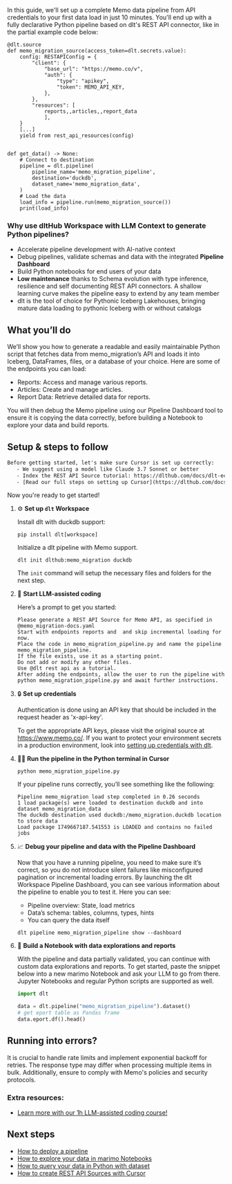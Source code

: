 In this guide, we'll set up a complete Memo data pipeline from API credentials to your first data load in just 10 minutes. You'll end up with a fully declarative Python pipeline based on dlt's REST API connector, like in the partial example code below:

```python-outcome
@dlt.source
def memo_migration_source(access_token=dlt.secrets.value):
    config: RESTAPIConfig = {
        "client": {
            "base_url": "https://memo.co/v",
            "auth": {
                "type": "apikey",
                "token": MEMO_API_KEY,
            },
        },
        "resources": [
            reports,,articles,,report_data
            ],
    }
    [...]
    yield from rest_api_resources(config)


def get_data() -> None:
    # Connect to destination
    pipeline = dlt.pipeline(
        pipeline_name='memo_migration_pipeline',
        destination='duckdb',
        dataset_name='memo_migration_data', 
    )
    # Load the data
    load_info = pipeline.run(memo_migration_source())
    print(load_info) 
```

### Why use dltHub Workspace with LLM Context to generate Python pipelines?

- Accelerate pipeline development with AI-native context
- Debug pipelines, validate schemas and data with the integrated **Pipeline Dashboard**
- Build Python notebooks for end users of your data
- **Low maintenance** thanks to Schema evolution with type inference, resilience and self documenting REST API connectors. A shallow learning curve makes the pipeline easy to extend by any team member
- dlt is the tool of choice for Pythonic Iceberg Lakehouses, bringing mature data loading to pythonic Iceberg with or without catalogs

## What you’ll do

We’ll show you how to generate a readable and easily maintainable Python script that fetches data from memo_migration’s API and loads it into Iceberg, DataFrames, files, or a database of your choice. Here are some of the endpoints you can load:

- Reports: Access and manage various reports.
- Articles: Create and manage articles.
- Report Data: Retrieve detailed data for reports.

You will then debug the Memo pipeline using our Pipeline Dashboard tool to ensure it is copying the data correctly, before building a Notebook to explore your data and build reports.

## Setup & steps to follow

```default
Before getting started, let's make sure Cursor is set up correctly:
   - We suggest using a model like Claude 3.7 Sonnet or better
   - Index the REST API Source tutorial: https://dlthub.com/docs/dlt-ecosystem/verified-sources/rest_api/ and add it to context as **@dlt rest api**
   - [Read our full steps on setting up Cursor](https://dlthub.com/docs/dlt-ecosystem/llm-tooling/cursor-restapi#23-configuring-cursor-with-documentation)
```

Now you're ready to get started!

1. ⚙️ **Set up `dlt` Workspace**
    
    Install dlt with duckdb support:
    ```shell
    pip install dlt[workspace]
    ```

    Initialize a dlt pipeline with Memo support.
    ```shell
    dlt init dlthub:memo_migration duckdb
    ```

    The `init` command will setup the necessary files and folders for the next step.
    
2. 🤠 **Start LLM-assisted coding**
    
    Here’s a prompt to get you started:
    
    ```prompt
    Please generate a REST API Source for Memo API, as specified in @memo_migration-docs.yaml 
    Start with endpoints reports and  and skip incremental loading for now. 
    Place the code in memo_migration_pipeline.py and name the pipeline memo_migration_pipeline. 
    If the file exists, use it as a starting point. 
    Do not add or modify any other files. 
    Use @dlt rest api as a tutorial. 
    After adding the endpoints, allow the user to run the pipeline with python memo_migration_pipeline.py and await further instructions.
    ```

    
3. 🔒 **Set up credentials** 
    
    Authentication is done using an API key that should be included in the request header as 'x-api-key'.
    
    To get the appropriate API keys, please visit the original source at https://www.memo.co/.
    If you want to protect your environment secrets in a production environment, look into [setting up credentials with dlt](https://dlthub.com/docs/walkthroughs/add_credentials).
    
4. 🏃‍♀️ **Run the pipeline in the Python terminal in Cursor**
    
    ```shell
    python memo_migration_pipeline.py
    ```
    
    If your pipeline runs correctly, you’ll see something like the following:
    
    ```shell
    Pipeline memo_migration load step completed in 0.26 seconds
    1 load package(s) were loaded to destination duckdb and into dataset memo_migration_data
    The duckdb destination used duckdb:/memo_migration.duckdb location to store data
    Load package 1749667187.541553 is LOADED and contains no failed jobs
    ```
    
5. 📈 **Debug your pipeline and data with the Pipeline Dashboard**

    Now that you have a running pipeline, you need to make sure it’s correct, so you do not introduce silent failures like misconfigured pagination or incremental loading errors. By launching the dlt Workspace Pipeline Dashboard, you can see various information about the pipeline to enable you to test it. Here you can see:
    - Pipeline overview: State, load metrics
    - Data’s schema: tables, columns, types, hints
    - You can query the data itself
    
    ```shell
    dlt pipeline memo_migration_pipeline show --dashboard
    ```
    
6. 🐍 **Build a Notebook with data explorations and reports**

    With the pipeline and data partially validated, you can continue with custom data explorations and reports. To get started, paste the snippet below into a new marimo Notebook and ask your LLM to go from there. Jupyter Notebooks and regular Python scripts are supported as well.

    
    ```python
    import dlt

   data = dlt.pipeline("memo_migration_pipeline").dataset()
   # get eport table as Pandas frame
   data.eport.df().head()
    ```

## Running into errors?

It is crucial to handle rate limits and implement exponential backoff for retries. The response type may differ when processing multiple items in bulk. Additionally, ensure to comply with Memo's policies and security protocols.

### Extra resources:

- [Learn more with our 1h LLM-assisted coding course!](https://www.youtube.com/watch?v=GGid70rnJuM)

## Next steps

- [How to deploy a pipeline](https://dlthub.com/docs/walkthroughs/deploy-a-pipeline)
- [How to explore your data in marimo Notebooks](https://dlthub.com/docs/general-usage/dataset-access/marimo)
- [How to query your data in Python with dataset](https://dlthub.com/docs/general-usage/dataset-access/dataset)
- [How to create REST API Sources with Cursor](https://dlthub.com/docs/dlt-ecosystem/llm-tooling/cursor-restapi)